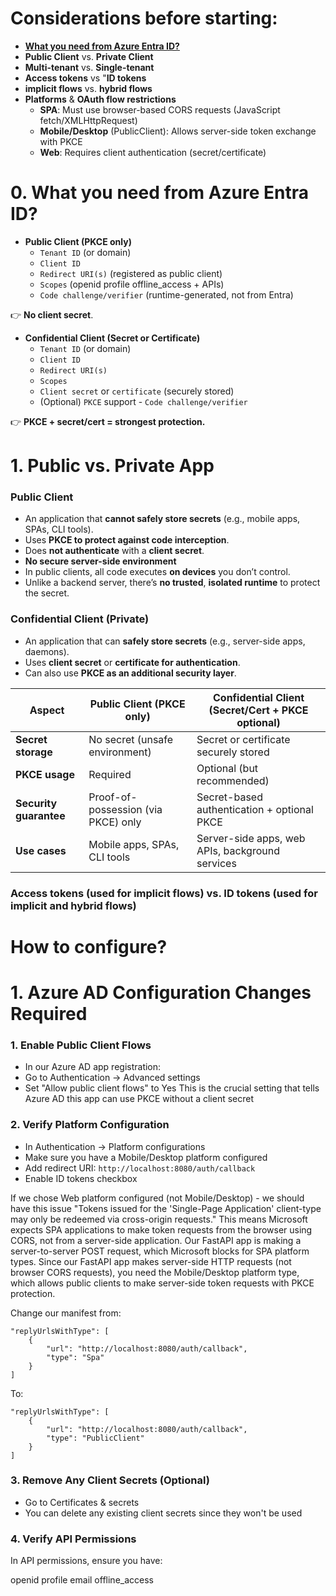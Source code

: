 
# Considerations before starting: 
- [**What you need from Azure Entra ID?**](#example)
- **Public Client** vs. **Private Client**
- **Multi-tenant** vs. **Single-tenant**
- **Access tokens** vs "**ID tokens**
- **implicit flows** vs. **hybrid flows**
- **Platforms** & **OAuth flow restrictions**
    - **SPA**: Must use browser-based CORS requests (JavaScript fetch/XMLHttpRequest)
    - **Mobile/Desktop** (PublicClient): Allows server-side token exchange with PKCE
    - **Web**: Requires client authentication (secret/certificate)
 
# 0. What you need from Azure Entra ID?

- **Public Client (PKCE only)**
  - `Tenant ID` (or domain)
  - `Client ID`
  - `Redirect URI(s)` (registered as public client)
  - `Scopes` (openid profile offline_access + APIs)
  - `Code challenge/verifier` (runtime-generated, not from Entra)

👉 **No client secret**.

- **Confidential Client (Secret or Certificate)**
  - `Tenant ID` (or domain)
  - `Client ID`
  - `Redirect URI(s)`
  - `Scopes`
  - `Client secret` or `certificate` (securely stored)
  - (Optional) `PKCE` support - `Code challenge/verifier`

👉 **PKCE + secret/cert = strongest protection.**

# 1. Public vs. Private App

### **Public Client**
- An application that **cannot safely store secrets** (e.g., mobile apps, SPAs, CLI tools).
- Uses **PKCE to protect against code interception**.
- Does **not authenticate** with a **client secret**.
- **No secure server-side environment**
- In public clients, all code executes **on devices** you don’t control.
- Unlike a backend server, there’s **no trusted**, **isolated runtime** to protect the secret.

### **Confidential Client (Private)**
- An application that can **safely store secrets** (e.g., server-side apps, daemons).
- Uses **client secret** or **certificate for authentication**.
- Can also use **PKCE as an additional security layer**.

| Aspect                 | Public Client (PKCE only)           | Confidential Client (Secret/Cert + PKCE optional) |
| ---------------------- | ----------------------------------- | ------------------------------------------------- |
| **Secret storage**     | No secret (unsafe environment)      | Secret or certificate securely stored             |
| **PKCE usage**         | Required                            | Optional (but recommended)                        |
| **Security guarantee** | Proof-of-possession (via PKCE) only | Secret-based authentication + optional PKCE       |
| **Use cases**          | Mobile apps, SPAs, CLI tools        | Server-side apps, web APIs, background services   |


### Access tokens (used for implicit flows) vs. ID tokens (used for implicit and hybrid flows)





# How to configure? 

# 1. Azure AD Configuration Changes Required
### 1. Enable Public Client Flows
- In our Azure AD app registration:
- Go to Authentication → Advanced settings
- Set "Allow public client flows" to Yes
This is the crucial setting that tells Azure AD this app can use PKCE without a client secret

### 2. Verify Platform Configuration
- In Authentication → Platform configurations
- Make sure you have a Mobile/Desktop platform configured
- Add redirect URI: `http://localhost:8080/auth/callback`
- Enable ID tokens checkbox

If we chose Web platform configured (not Mobile/Desktop) - we should have this issue "Tokens issued for the 'Single-Page Application' client-type may only be redeemed via cross-origin requests."
This means Microsoft expects SPA applications to make token requests from the browser using CORS, not from a server-side application. 
Our FastAPI app is making a server-to-server POST request, which Microsoft blocks for SPA platform types.
Since our FastAPI app makes server-side HTTP requests (not browser CORS requests), you need the Mobile/Desktop platform type, which allows public clients to make server-side token requests with PKCE protection.

Change our manifest from:

```
"replyUrlsWithType": [
    {
        "url": "http://localhost:8080/auth/callback",
        "type": "Spa"
    }
]
```
To:

```
"replyUrlsWithType": [
    {
        "url": "http://localhost:8080/auth/callback",
        "type": "PublicClient"
    }
]
```

### 3. Remove Any Client Secrets (Optional)
- Go to Certificates & secrets
- You can delete any existing client secrets since they won't be used

### 4. Verify API Permissions

In API permissions, ensure you have:

openid
profile
email
offline_access
